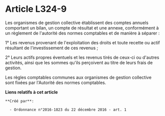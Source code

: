 # Article L324-9

Les organismes de gestion collective établissent des comptes annuels comportant un bilan, un compte de résultat et une
annexe, conformément à un règlement de l'autorité des normes comptables et de manière à séparer : 

1° Les revenus provenant de l'exploitation des droits et toute recette ou actif résultant de l'investissement de ces
revenus ; 

2° Leurs actifs propres éventuels et les revenus tirés de ceux-ci ou d'autres activités, ainsi que les sommes qu'ils
perçoivent au titre de leurs frais de gestion. 

Les règles comptables communes aux organismes de gestion collective sont fixées par l'Autorité des normes comptables.

**Liens relatifs à cet article**

	**Créé par**:

	  - Ordonnance n°2016-1823 du 22 décembre 2016 - art. 1
